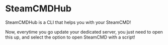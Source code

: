 # SteamCMDHub
SteamCMDHub is a CLI that helps you with your SteamCMD!

Now, everytime you go update your dedicated server, you just need to open this up, and select the option to open SteamCMD with a script!
